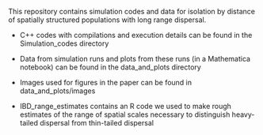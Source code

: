 This repository contains simulation codes and data for isolation by distance of spatially structured populations with long range dispersal.  

- C++ codes with compilations and execution details can be found in the Simulation_codes directory

- Data from simulation runs and plots from these runs (in a Mathematica notebook) can be found in the data_and_plots directory

- Images used for figures in the paper can be found in data_and_plots/images

- IBD_range_estimates contains an R code we used to make rough estimates of the range of spatial scales necessary to distinguish heavy-tailed dispersal from thin-tailed dispersal

